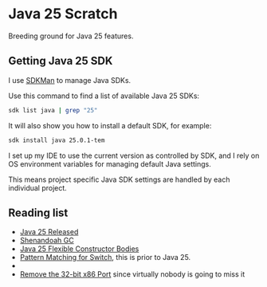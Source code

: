 # Java 25 Scratch
Breeding ground for Java 25 features.

## Getting Java 25 SDK
I use [SDKMan](https://sdkman.io/) to manage Java SDKs.

Use this command to find a list of available Java 25 SDKs: 
```Bash
sdk list java | grep "25"
```
It will also show you how to install a default SDK, for example:
```Bash
sdk install java 25.0.1-tem
```
I set up my IDE to use the current version as controlled by SDK, 
and I rely on OS environment variables for managing default Java settings.

This means project specific Java SDK settings are handled by each individual project.

## Reading list
- [Java 25 Released](https://www.infoq.com/news/2025/09/java25-released/)
- [Shenandoah GC](https://wiki.openjdk.org/display/shenandoah/Main)
- [Java 25 Flexible Constructor Bodies](https://www.baeldung.com/java-25-flexible-constructor-bodies)
- [Pattern Matching for Switch](https://www.baeldung.com/java-switch-pattern-matching), this is prior to Java 25.
- []()
- [Remove the 32-bit x86 Port](https://openjdk.org/jeps/501) since virtually nobody is going to miss it
